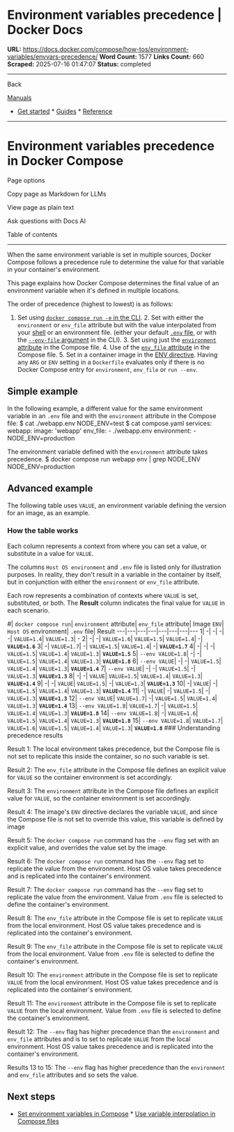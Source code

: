 # Environment variables precedence | Docker Docs

**URL:** https://docs.docker.com/compose/how-tos/environment-variables/envvars-precedence/
**Word Count:** 1577
**Links Count:** 660
**Scraped:** 2025-07-16 01:47:07
**Status:** completed

---

Back

[Manuals](https://docs.docker.com/manuals/)

  * [Get started](https://docs.docker.com/get-started/)   * [Guides](https://docs.docker.com/guides/)   * [Reference](https://docs.docker.com/reference/)

* * *

# Environment variables precedence in Docker Compose

Page options

Copy page as Markdown for LLMs

View page as plain text

Ask questions with Docs AI

Table of contents

* * *

When the same environment variable is set in multiple sources, Docker Compose follows a precedence rule to determine the value for that variable in your container's environment.

This page explains how Docker Compose determines the final value of an environment variable when it's defined in multiple locations.

The order of precedence \(highest to lowest\) is as follows:

  1. Set using [`docker compose run -e` in the CLI](https://docs.docker.com/compose/how-tos/environment-variables/set-environment-variables/#set-environment-variables-with-docker-compose-run---env).   2. Set with either the `environment` or `env_file` attribute but with the value interpolated from your [shell](https://docs.docker.com/compose/how-tos/environment-variables/variable-interpolation/#substitute-from-the-shell) or an environment file. \(either your default [`.env` file](https://docs.docker.com/compose/how-tos/environment-variables/variable-interpolation/#env-file), or with the [`--env-file` argument](https://docs.docker.com/compose/how-tos/environment-variables/variable-interpolation/#substitute-with---env-file) in the CLI\).   3. Set using just the [`environment` attribute](https://docs.docker.com/compose/how-tos/environment-variables/set-environment-variables/#use-the-environment-attribute) in the Compose file.   4. Use of the [`env_file` attribute](https://docs.docker.com/compose/how-tos/environment-variables/set-environment-variables/#use-the-env_file-attribute) in the Compose file.   5. Set in a container image in the [ENV directive](https://docs.docker.com/reference/dockerfile/#env). Having any `ARG` or `ENV` setting in a `Dockerfile` evaluates only if there is no Docker Compose entry for `environment`, `env_file` or `run --env`.

## Simple example

In the following example, a different value for the same environment variable in an `.env` file and with the `environment` attribute in the Compose file:               $ cat ./webapp.env     NODE_ENV=test          $ cat compose.yaml     services:       webapp:         image: 'webapp'         env_file:          - ./webapp.env         environment:          - NODE_ENV=production     

The environment variable defined with the `environment` attribute takes precedence.               $ docker compose run webapp env | grep NODE_ENV     NODE_ENV=production     

## Advanced example

The following table uses `VALUE`, an environment variable defining the version for an image, as an example.

### How the table works

Each column represents a context from where you can set a value, or substitute in a value for `VALUE`.

The columns `Host OS environment` and `.env` file is listed only for illustration purposes. In reality, they don't result in a variable in the container by itself, but in conjunction with either the `environment` or `env_file` attribute.

Each row represents a combination of contexts where `VALUE` is set, substituted, or both. The **Result** column indicates the final value for `VALUE` in each scenario.

\#| `docker compose run`| `environment` attribute| `env_file` attribute| Image `ENV`| `Host OS` environment| `.env` file| Result   ---|---|---|---|---|---|---|---   1| -| -| -| -| `VALUE=1.4`| `VALUE=1.3`| -   2| -| -| `VALUE=1.6`| `VALUE=1.5`| `VALUE=1.4`| -| **`VALUE=1.6`**   3| -| `VALUE=1.7`| -| `VALUE=1.5`| `VALUE=1.4`| -| **`VALUE=1.7`**   4| -| -| -| `VALUE=1.5`| `VALUE=1.4`| `VALUE=1.3`| **`VALUE=1.5`**   5| `--env VALUE=1.8`| -| -| `VALUE=1.5`| `VALUE=1.4`| `VALUE=1.3`| **`VALUE=1.8`**   6| `--env VALUE`| -| -| `VALUE=1.5`| `VALUE=1.4`| `VALUE=1.3`| **`VALUE=1.4`**   7| `--env VALUE`| -| -| `VALUE=1.5`| -| `VALUE=1.3`| **`VALUE=1.3`**   8| -| -| `VALUE`| `VALUE=1.5`| `VALUE=1.4`| `VALUE=1.3`| **`VALUE=1.4`**   9| -| -| `VALUE`| `VALUE=1.5`| -| `VALUE=1.3`| **`VALUE=1.3`**   10| -| `VALUE`| -| `VALUE=1.5`| `VALUE=1.4`| `VALUE=1.3`| **`VALUE=1.4`**   11| -| `VALUE`| -| `VALUE=1.5`| -| `VALUE=1.3`| **`VALUE=1.3`**   12| `--env VALUE`| `VALUE=1.7`| -| `VALUE=1.5`| `VALUE=1.4`| `VALUE=1.3`| **`VALUE=1.4`**   13| `--env VALUE=1.8`| `VALUE=1.7`| -| `VALUE=1.5`| `VALUE=1.4`| `VALUE=1.3`| **`VALUE=1.8`**   14| `--env VALUE=1.8`| -| `VALUE=1.6`| `VALUE=1.5`| `VALUE=1.4`| `VALUE=1.3`| **`VALUE=1.8`**   15| `--env VALUE=1.8`| `VALUE=1.7`| `VALUE=1.6`| `VALUE=1.5`| `VALUE=1.4`| `VALUE=1.3`| **`VALUE=1.8`**      ### Understanding precedence results

Result 1: The local environment takes precedence, but the Compose file is not set to replicate this inside the container, so no such variable is set.

Result 2: The `env_file` attribute in the Compose file defines an explicit value for `VALUE` so the container environment is set accordingly.

Result 3: The `environment` attribute in the Compose file defines an explicit value for `VALUE`, so the container environment is set accordingly.

Result 4: The image's `ENV` directive declares the variable `VALUE`, and since the Compose file is not set to override this value, this variable is defined by image

Result 5: The `docker compose run` command has the `--env` flag set with an explicit value, and overrides the value set by the image.

Result 6: The `docker compose run` command has the `--env` flag set to replicate the value from the environment. Host OS value takes precedence and is replicated into the container's environment.

Result 7: The `docker compose run` command has the `--env` flag set to replicate the value from the environment. Value from `.env` file is selected to define the container's environment.

Result 8: The `env_file` attribute in the Compose file is set to replicate `VALUE` from the local environment. Host OS value takes precedence and is replicated into the container's environment.

Result 9: The `env_file` attribute in the Compose file is set to replicate `VALUE` from the local environment. Value from `.env` file is selected to define the container's environment.

Result 10: The `environment` attribute in the Compose file is set to replicate `VALUE` from the local environment. Host OS value takes precedence and is replicated into the container's environment.

Result 11: The `environment` attribute in the Compose file is set to replicate `VALUE` from the local environment. Value from `.env` file is selected to define the container's environment.

Result 12: The `--env` flag has higher precedence than the `environment` and `env_file` attributes and is to set to replicate `VALUE` from the local environment. Host OS value takes precedence and is replicated into the container's environment.

Results 13 to 15: The `--env` flag has higher precedence than the `environment` and `env_file` attributes and so sets the value.

## Next steps

  * [Set environment variables in Compose](https://docs.docker.com/compose/how-tos/environment-variables/set-environment-variables/)   * [Use variable interpolation in Compose files](https://docs.docker.com/compose/how-tos/environment-variables/variable-interpolation/)